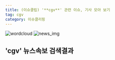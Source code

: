 ```yaml
---
title: (이슈클립) '**cgv**' 관련 이슈, 기사 모아 보기
tag: cgv
category: 이슈클리핑
---
```

![wordcloud](https://s3.ap-northeast-2.amazonaws.com/lyrics101-wordcloud/2018-09-23-1537679719.png)
![news_img](https://user-images.githubusercontent.com/42597476/44507050-1206f400-a6e4-11e8-8d98-7ffbfebb353f.png)
## **'**cgv**'** 뉴스속보 검색결과

